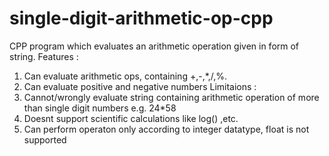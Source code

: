 # single-digit-arithmetic-op-cpp
CPP program which evaluates an arithmetic operation given in form of string.
    Features :
  1. Can evaluate arithmetic ops, containing +,-,*,/,%.
  2. Can evaluate positive and negative numbers
    Limitaions :
  1. Cannot/wrongly evaluate string containing arithmetic operation of more than single digit numbers e.g. 24*58 
  2. Doesnt support scientific calculations like log() ,etc.
  3. Can perform operaton only according to integer datatype, float is not supported 
